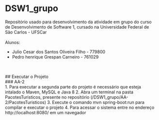 # DSW1_grupo
Repositório usado para desenvolvimento da atividade em grupo do curso de Desenvolvimento de Software 1, cursado na Universidade Federal de São Carlos - UFSCar
<br/>
<br/>
Alunos:
- Julio Cesar dos Santos Oliveira Filho - 779800
- Pedro henrique Grespan Carneiro - 761029
<br/>
<br/>
## Executar o Projeto
<br/>
### AA-2
<br/>
1. Para executar a segunda parte do projeto é necessário que esteja intalado o Maven, MySQL e Java 8
2. Abra um terminal na pasta PacotesTuristicos, presente no repositório (/DSW1_grupo/AA-2/PacotesTuristicos)
3. Execute o comando mvn spring-boot:run para compilar e executar o projeto
4. Para acessar o sistema entre no endereço http://localhost:8080/ em um navegador
